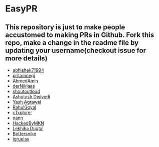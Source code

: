 # EasyPR


This repository is just to make people accustomed to making PRs in Github. Fork this repo, make a change in the readme file by
updating your username(checkout issue for more details)
--------------------------------------------------------------------------------------------------------------------------------

* [abhishek71994](https://github.com/abhishek71994)
* [pritamnegi](https://github.com/pritamnegi)
* [AhmedAmin](https://github.com/AhmedRedaAmin)
* [derNiklaas](https://github.com/derNiklaas)
* [shoutoutloud](https://github.com/shoutoutloud)
* [Ashutosh Dwivedi](https://github.com/kindacoder)
* [Yash Agrawal](https://github.com/YashAgrawal0)
* [RahulGoyal](https://github.com/rahulgoyal911)
* [cTxplorer](https://github.com/cTxplorer)
* [nann](https://github.com/nann)
* [HackedByMKN](https://github.com/HackedByMKN)
* [Lekhika Dugtal](https://github.com/CleverFool77)
* [Bottersnike](https://github.com/Bottersnike)
* [lgruelas](https://github.com/lgruelas)
